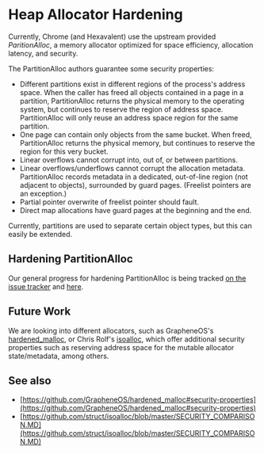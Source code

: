 # Heap Allocator Hardening

Currently, Chrome (and Hexavalent) use the upstream provided *ParitionAlloc*,
a memory allocator optimized for space efficiency, allocation latency, and
security.

The PartitionAlloc authors guarantee some security properties:

*   Different partitions exist in different regions of the process's address
    space. When the caller has freed all objects contained in a page in a
    partition, PartitionAlloc returns the physical memory to the operating
    system, but continues to reserve the region of address space.
    PartitionAlloc will only reuse an address space region for the same
    partition.
*   One page can contain only objects from the same bucket. When freed,
    PartitionAlloc returns the physical memory, but continues to reserve the
    region for this very bucket.
*   Linear overflows cannot corrupt into, out of, or between partitions.
*   Linear overflows/underflows cannot corrupt the allocation metadata.
    PartitionAlloc records metadata in a dedicated, out-of-line region (not
    adjacent to objects), surrounded by guard pages. (Freelist pointers are an
    exception.)
*   Partial pointer overwrite of freelist pointer should fault.
*   Direct map allocations have guard pages at the beginning and the end.

Currently, partitions are used to separate certain object types, but this
can easily be extended.

## Hardening PartitionAlloc

Our general progress for hardening PartitionAlloc is being tracked
[on the issue tracker](https://github.com/Hexavalent-Browser/Hexavalent/issues/54)
and [here](./hardened_partitionalloc.md).

## Future Work

We are looking into different allocators, such as GrapheneOS's
[hardened_malloc](https://github.com/GrapheneOS/hardened_malloc), or Chris
Rolf's [isoalloc](https://github.com/struct/isoalloc), which offer additional
security properties such as reserving address space for the mutable allocator
state/metadata, among others.

## See also

*   [https://github.com/GrapheneOS/hardened_malloc#security-properties](https://github.com/GrapheneOS/hardened_malloc#security-properties)
*   [https://github.com/struct/isoalloc/blob/master/SECURITY_COMPARISON.MD](https://github.com/struct/isoalloc/blob/master/SECURITY_COMPARISON.MD)
